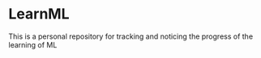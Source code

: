 # LearnML
This is a personal repository for tracking and noticing the progress of the learning of ML
